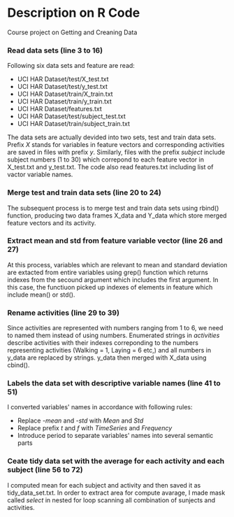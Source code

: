 # Description on R Code
Course project on Getting and Creaning Data 

### Read data sets (line 3 to 16)
Following six data sets and feature are read:
- UCI HAR Dataset/test/X_test.txt
- UCI HAR Dataset/test/y_test.txt
- UCI HAR Dataset/train/X_train.txt
- UCI HAR Dataset/train/y_train.txt
- UCI HAR Dataset/features.txt
- UCI HAR Dataset/test/subject_test.txt
- UCI HAR Dataset/train/subject_train.txt

The data sets are actually devided into two sets, test and train data sets. Prefix *X* stands for variables in feature vectors and corresponding activities are saved in files with prefix *y*. 
Similarly, files with the prefix *subject* include subject numbers (1 to 30) which correpond to each feature vector in X_test.txt and y_test.txt. The code also read features.txt including list of vactor variable names.

### Merge test and train data sets (line 20 to 24)
The subsequent process is to merge test and train data sets using rbind() function, producing two data frames X_data and Y_data which store merged feature vectors and its activity.

### Extract mean and std from feature variable vector (line 26 and 27)  
At this process, variables which are relevant to mean and standard deviation are extacted from entire variables using grep() function which returns indexes from the secound argument which includes the first argument.  In this case,  the functiuon picked up indexes of elements in feature which include mean() or std(). 


### Rename activities (line 29 to 39)
Since activities are represented with numbers ranging from 1 to 6, we need to named them instead of using numbers. Enumerated strings in *activities*  describe activities with their indexes correponding to the numbers representing activities (Walking = 1, Laying = 6 etc,) and all numbers in y_data are replaced by strings. y_data then merged with X_data using cbind().

### Labels the data set with descriptive variable names (line 41 to 51)
I converted variables' names in accordance with following rules:
- Replace *-mean* and *-std* with *Mean* and *Std*
- Replace prefix *t* and *f* with *TimeSeries* and *Frequency*
- Introduce period to separate variables' names into several semantic parts


### Ceate tidy data set with the average for each activity and each subject (line 56 to 72)
I computed mean for each subject and activity and then saved it as tidy_data_set.txt.
In order to extract area for compute avarage, I made mask called *select* in nested for loop scanning all combination of sunjects and activities.   
